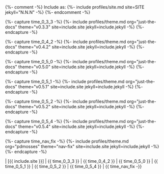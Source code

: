 {%- comment -%}
  Include as: {%- include profiles/site.md site=SITE jekyll="N.N.N" -%}
{%- endcomment -%}

{%- capture time_0_3_3 -%}
{%- include profiles/theme.md org="just-the-docs" theme="v0.3.3" site=include.site jekyll=include.jekyll -%}
{%- endcapture -%}

{%- capture time_0_4_2 -%}
{%- include profiles/theme.md org="just-the-docs" theme="v0.4.2" site=include.site jekyll=include.jekyll -%}
{%- endcapture -%}

{%- capture time_0_5_0 -%}
{%- include profiles/theme.md org="just-the-docs" theme="v0.5.0" site=include.site jekyll=include.jekyll -%}
{%- endcapture -%}

{%- capture time_0_5_1 -%}
{%- include profiles/theme.md org="just-the-docs" theme="v0.5.1" site=include.site jekyll=include.jekyll -%}
{%- endcapture -%}

{%- capture time_0_5_2 -%}
{%- include profiles/theme.md org="just-the-docs" theme="v0.5.2" site=include.site jekyll=include.jekyll -%}
{%- endcapture -%}

{%- capture time_0_5_4 -%}
{%- include profiles/theme.md org="just-the-docs" theme="v0.5.4" site=include.site jekyll=include.jekyll -%}
{%- endcapture -%}

{%- capture time_nav_fix -%}
{%- include profiles/theme.md org="pdmosses" theme="nav-fix" site=include.site jekyll=include.jekyll -%}
{%- endcapture -%}

| [{{ include.site }}] | {{ time_0_3_3 }} | {{ time_0_4_2 }} | {{ time_0_5_0 }} | {{ time_0_5_1 }} | {{ time_0_5_2 }} | {{ time_0_5_4 }} | {{ time_nav_fix -}}
